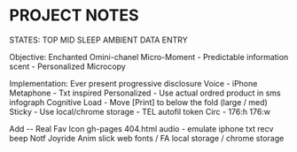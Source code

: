 PROJECT NOTES
=============

STATES:
TOP
MID
SLEEP
AMBIENT
DATA ENTRY


Objective: Enchanted Omini-chanel Micro-Moment - Predictable information scent - Personalized Microcopy

Implementation: Ever present progressive disclosure
Voice - iPhone Metaphone - Txt inspired
Personalized - Use actual ordred product in sms infograph
Cognitive Load - Move [Print] to below the fold (large / med)
Sticky - Use local/chrome storage - TEL autofil token
Circ - 176:h 176:w

Add --
Real Fav Icon
gh-pages 404.html
audio - emulate iphone txt recv beep
Notf
Joyride
Anim
slick
web fonts / FA
local storage / chrome storage
